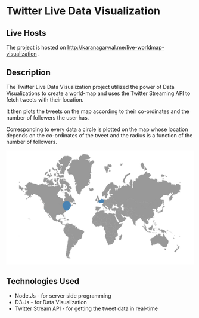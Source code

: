 # Twitter Live Data Visualization

## Live Hosts

The project is hosted on http://karanagarwal.me/live-worldmap-visualization .

## Description

The Twitter Live Data Visualization project utilized the power of Data Visualizations to create a world-map and uses the Twitter Streaming API to fetch tweets with their location.

It then plots the tweets on the map according to their co-ordinates and the number of followers the user has.

Corresponding to every data a circle is plotted on the map whose location depends on the co-ordinates of the tweet and the radius is a function of the number of followers.

![Image of Twitter Live Data Visualization](live-worldmap.jpeg)

## Technologies Used

* Node.Js - for server side programming
* D3.Js - for Data Visualization
* Twitter Stream API - for getting the tweet data in real-time
